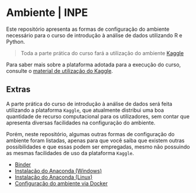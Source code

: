 # Ambiente | INPE

Este repositório apresenta as formas de configuração do ambiente necessário para o curso de introdução à análise de dados utilizando R e Python.

> Toda a parte prática do curso fará a utilização do ambiente [Kaggle](https://www.kaggle.com/)

Para saber mais sobre a plataforma adotada para a execução do curso, consulte o [material de utilização do Kaggle](#).

## Extras

A parte prática do curso de introdução à análise de dados será feita utilizando a plataforma `Kaggle`, que atualmente distribui uma boa quantidade de recurso computacional para os utilizadores, sem contar que apresenta diversas facilidades na configuração do ambiente.

Porém, neste repositório, algumas outras formas de configuração do ambiente foram listadas, apenas para que você saiba que existem outras possibilidades e que essas podem ser empregadas, mesmo não possuindo as mesmas facilidades de uso da plataforma `Kaggle`.

- [Binder](https://mybinder.org/v2/gh/dataAt/ambiente/master)
- [Instalação do Anaconda (Windows)](install-anaconda-windows.md)
- [Instalação do Anaconda (Linux)](install-python-linux.md)
- [Configuração do ambiente via Docker](install-env-docker.md)
